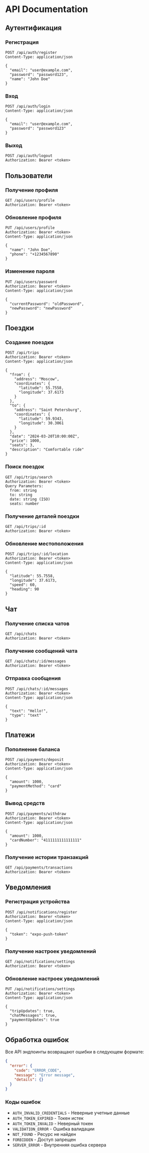 # API Documentation

## Аутентификация

### Регистрация
```http
POST /api/auth/register
Content-Type: application/json

{
  "email": "user@example.com",
  "password": "password123",
  "name": "John Doe"
}
```

### Вход
```http
POST /api/auth/login
Content-Type: application/json

{
  "email": "user@example.com",
  "password": "password123"
}
```

### Выход
```http
POST /api/auth/logout
Authorization: Bearer <token>
```

## Пользователи

### Получение профиля
```http
GET /api/users/profile
Authorization: Bearer <token>
```

### Обновление профиля
```http
PUT /api/users/profile
Authorization: Bearer <token>
Content-Type: application/json

{
  "name": "John Doe",
  "phone": "+1234567890"
}
```

### Изменение пароля
```http
PUT /api/users/password
Authorization: Bearer <token>
Content-Type: application/json

{
  "currentPassword": "oldPassword",
  "newPassword": "newPassword"
}
```

## Поездки

### Создание поездки
```http
POST /api/trips
Authorization: Bearer <token>
Content-Type: application/json

{
  "from": {
    "address": "Moscow",
    "coordinates": {
      "latitude": 55.7558,
      "longitude": 37.6173
    }
  },
  "to": {
    "address": "Saint Petersburg",
    "coordinates": {
      "latitude": 59.9343,
      "longitude": 30.3061
    }
  },
  "date": "2024-03-20T10:00:00Z",
  "price": 1000,
  "seats": 3,
  "description": "Comfortable ride"
}
```

### Поиск поездок
```http
GET /api/trips/search
Authorization: Bearer <token>
Query Parameters:
  from: string
  to: string
  date: string (ISO)
  seats: number
```

### Получение деталей поездки
```http
GET /api/trips/:id
Authorization: Bearer <token>
```

### Обновление местоположения
```http
POST /api/trips/:id/location
Authorization: Bearer <token>
Content-Type: application/json

{
  "latitude": 55.7558,
  "longitude": 37.6173,
  "speed": 60,
  "heading": 90
}
```

## Чат

### Получение списка чатов
```http
GET /api/chats
Authorization: Bearer <token>
```

### Получение сообщений чата
```http
GET /api/chats/:id/messages
Authorization: Bearer <token>
```

### Отправка сообщения
```http
POST /api/chats/:id/messages
Authorization: Bearer <token>
Content-Type: application/json

{
  "text": "Hello!",
  "type": "text"
}
```

## Платежи

### Пополнение баланса
```http
POST /api/payments/deposit
Authorization: Bearer <token>
Content-Type: application/json

{
  "amount": 1000,
  "paymentMethod": "card"
}
```

### Вывод средств
```http
POST /api/payments/withdraw
Authorization: Bearer <token>
Content-Type: application/json

{
  "amount": 1000,
  "cardNumber": "4111111111111111"
}
```

### Получение истории транзакций
```http
GET /api/payments/transactions
Authorization: Bearer <token>
```

## Уведомления

### Регистрация устройства
```http
POST /api/notifications/register
Authorization: Bearer <token>
Content-Type: application/json

{
  "token": "expo-push-token"
}
```

### Получение настроек уведомлений
```http
GET /api/notifications/settings
Authorization: Bearer <token>
```

### Обновление настроек уведомлений
```http
PUT /api/notifications/settings
Authorization: Bearer <token>
Content-Type: application/json

{
  "tripUpdates": true,
  "chatMessages": true,
  "paymentUpdates": true
}
```

## Обработка ошибок

Все API эндпоинты возвращают ошибки в следующем формате:

```json
{
  "error": {
    "code": "ERROR_CODE",
    "message": "Error message",
    "details": {}
  }
}
```

### Коды ошибок

- `AUTH_INVALID_CREDENTIALS` - Неверные учетные данные
- `AUTH_TOKEN_EXPIRED` - Токен истек
- `AUTH_TOKEN_INVALID` - Неверный токен
- `VALIDATION_ERROR` - Ошибка валидации
- `NOT_FOUND` - Ресурс не найден
- `FORBIDDEN` - Доступ запрещен
- `SERVER_ERROR` - Внутренняя ошибка сервера 